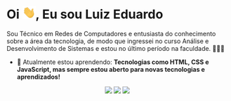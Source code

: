 # Oi <img src="https://raw.githubusercontent.com/ABSphreak/ABSphreak/master/gifs/Hi.gif" width="30px">, Eu sou Luiz Eduardo

 Sou Técnico em Redes de Computadores e entusiasta do conhecimento sobre a área da tecnologia, de modo que ingressei no curso Análise e Desenvolvimento de Sistemas e estou no último período na faculdade.</strong> 👨🏻‍💻 

- 🚀 Atualmente estou aprendendo: <strong>Tecnologias como HTML, CSS e JavaScript, mas sempre estou aberto para novas tecnologias e aprendizados!</strong> 

<div align="center">

  <a href="luiz09edu@gmail.com" alt="Gmail">
    <img src="https://img.shields.io/badge/-Gmail-FF0000?style=flat-square&labelColor=FF0000&logo=gmail&logoColor=white&link=LINK-DO-SEU-EMAIL"/></a>

  <a href="https://www.linkedin.com/in/luiz-eduardo-pereira-de-lima/" alt="Linkedin">
    <img src="https://img.shields.io/badge/-Linkedin-0e76a8?style=flat-square&logo=Linkedin&logoColor=white&link=LINK-DO-SEU-LINKEDIN" /></a>

  <a href="https://www.instagram.com/lu1zeduard0/" alt="Instagram">
    <img src="https://img.shields.io/badge/-Instagram-DF0174?style=flat-square&labelColor=DF0174&logo=instagram&logoColor=white&link=LINK-DO-SEU-INSTAGRAM"/></a>

</div>
